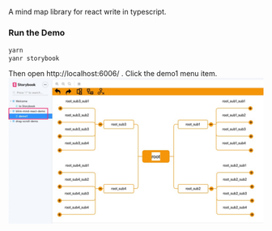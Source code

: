A mind map library for react  write in  typescript.


### Run the Demo
```
yarn
yanr storybook
```
Then open http://localhost:6006/ .
Click the demo1 menu item.
![image](./screenshots/open-demo.jpg)
